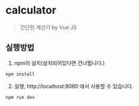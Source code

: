 # calculator

> 간단한 계산기 by Vue JS

## 실행방법
1. npm이 설치(설치되어있다면 건너뜁니다.)
``` bash
npm install
```

2. 실행, http://localhost:8080 에서 사용할 수 있습니다.
``` bash
npm run dev
```

